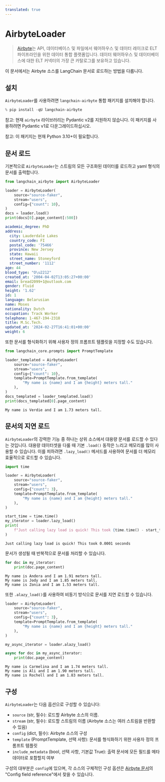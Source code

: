 ```yaml
---
translated: true
---
```


# AirbyteLoader

> [Airbyte](https://github.com/airbytehq/airbyte)는 API, 데이터베이스 및 파일에서 웨어하우스 및 데이터 레이크로 ELT 파이프라인을 위한 데이터 통합 플랫폼입니다. 데이터 웨어하우스 및 데이터베이스에 대한 ELT 커넥터의 가장 큰 카탈로그를 보유하고 있습니다.

이 문서에서는 Airbyte 소스를 LangChain 문서로 로드하는 방법을 다룹니다.

## 설치

`AirbyteLoader`를 사용하려면 `langchain-airbyte` 통합 패키지를 설치해야 합니다.

```python
% pip install -qU langchain-airbyte
```

참고: 현재 `airbyte` 라이브러리는 Pydantic v2를 지원하지 않습니다. 이 패키지를 사용하려면 Pydantic v1로 다운그레이드하십시오.

참고: 이 패키지는 현재 Python 3.10+이 필요합니다.

## 문서 로드

기본적으로 `AirbyteLoader`는 스트림의 모든 구조화된 데이터를 로드하고 yaml 형식의 문서를 출력합니다.

```python
from langchain_airbyte import AirbyteLoader

loader = AirbyteLoader(
    source="source-faker",
    stream="users",
    config={"count": 10},
)
docs = loader.load()
print(docs[0].page_content[:500])
```

```yaml
academic_degree: PhD
address:
  city: Lauderdale Lakes
  country_code: FI
  postal_code: '75466'
  province: New Jersey
  state: Hawaii
  street_name: Stoneyford
  street_number: '1112'
age: 44
blood_type: "O\u2212"
created_at: '2004-04-02T13:05:27+00:00'
email: bread2099+1@outlook.com
gender: Fluid
height: '1.62'
id: 1
language: Belarusian
name: Moses
nationality: Dutch
occupation: Track Worker
telephone: 1-467-194-2318
title: M.Sc.Tech.
updated_at: '2024-02-27T16:41:01+00:00'
weight: 6
```

또한 문서를 형식화하기 위해 사용자 정의 프롬프트 템플릿을 지정할 수도 있습니다.

```python
from langchain_core.prompts import PromptTemplate

loader_templated = AirbyteLoader(
    source="source-faker",
    stream="users",
    config={"count": 10},
    template=PromptTemplate.from_template(
        "My name is {name} and I am {height} meters tall."
    ),
)
docs_templated = loader_templated.load()
print(docs_templated[0].page_content)
```

```output
My name is Verdie and I am 1.73 meters tall.
```

## 문서의 지연 로드

`AirbyteLoader`의 강력한 기능 중 하나는 상위 소스에서 대용량 문서를 로드할 수 있다는 것입니다. 대용량 데이터셋을 다룰 때 기본 `.load()` 동작은 느리고 메모리를 많이 사용할 수 있습니다. 이를 피하려면 `.lazy_load()` 메서드를 사용하여 문서를 더 메모리 효율적으로 로드할 수 있습니다.

```python
import time

loader = AirbyteLoader(
    source="source-faker",
    stream="users",
    config={"count": 3},
    template=PromptTemplate.from_template(
        "My name is {name} and I am {height} meters tall."
    ),
)

start_time = time.time()
my_iterator = loader.lazy_load()
print(
    f"Just calling lazy load is quick! This took {time.time() - start_time:.4f} seconds"
)
```

```output
Just calling lazy load is quick! This took 0.0001 seconds
```

문서가 생성될 때 반복적으로 문서를 처리할 수 있습니다.

```python
for doc in my_iterator:
    print(doc.page_content)
```

```output
My name is Andera and I am 1.91 meters tall.
My name is Jody and I am 1.85 meters tall.
My name is Zonia and I am 1.53 meters tall.
```

또한 `.alazy_load()`를 사용하여 비동기 방식으로 문서를 지연 로드할 수 있습니다.

```python
loader = AirbyteLoader(
    source="source-faker",
    stream="users",
    config={"count": 3},
    template=PromptTemplate.from_template(
        "My name is {name} and I am {height} meters tall."
    ),
)

my_async_iterator = loader.alazy_load()

async for doc in my_async_iterator:
    print(doc.page_content)
```

```output
My name is Carmelina and I am 1.74 meters tall.
My name is Ali and I am 1.90 meters tall.
My name is Rochell and I am 1.83 meters tall.
```

## 구성

`AirbyteLoader`는 다음 옵션으로 구성할 수 있습니다:

- `source` (str, 필수): 로드할 Airbyte 소스의 이름.
- `stream` (str, 필수): 로드할 스트림의 이름 (Airbyte 소스는 여러 스트림을 반환할 수 있음)
- `config` (dict, 필수): Airbyte 소스의 구성
- `template` (PromptTemplate, 선택 사항): 문서를 형식화하기 위한 사용자 정의 프롬프트 템플릿
- `include_metadata` (bool, 선택 사항, 기본값 True): 출력 문서에 모든 필드를 메타데이터로 포함할지 여부

구성의 대부분은 `config`에 있으며, 각 소스의 구체적인 구성 옵션은 [Airbyte 문서](https://docs.airbyte.com/integrations/)의 "Config field reference"에서 찾을 수 있습니다.

